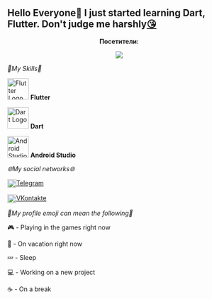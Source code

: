 ## **Hello Everyone👋** **I just started learning Dart, Flutter. Don't judge me harshly[😘](https://vk.com/gooutfrommypage)**

[//]: # (Отображение количества посетителей)

<div align="center">
  <p><b>Посетители:</b></p>
  <a href="F1Gdas00proo"><img src="https://img.shields.io/badge/visitors-3-black"></a>
</div>

_💪My Skills💪_

<a href="https://flutter.dev/" target="_blank"><img src="https://cdn.jsdelivr.net/npm/simple-icons@v4/icons/flutter.svg" alt="Flutter Logo" title="Flutter Website" width="48"/></a>  **Flutter**

<a href="https://dart.dev/" target="_blank"><img src="https://cdn.jsdelivr.net/npm/simple-icons@v4/icons/dart.svg" alt="Dart Logo" title="Dart Website" width="48"/></a>  **Dart**

<a href="https://developer.android.com/studio" target="_blank"><img src="https://cdn.jsdelivr.net/npm/simple-icons@v4/icons/androidstudio.svg" alt="Android Studio Logo" title="Android Studio Website" width="48"/></a> **Android Studio**

_🌐My social networks🌐_

[<img alt="Telegram" width="20px" height="20px" style="vertical-align:middle;" src="https://img.icons8.com/color/20/0000ff/telegram-app.png"/>](https://t.me/f1gdas00proo)[Telegram](https://t.me/f1gdas00proo)

[<img alt="VKontakte" width="20px" height="20px" style="vertical-align:middle;" src="https://img.icons8.com/color/20/0000ff/vk-circled.png"/>](https://vk.com/f1gdas00proo)[VKontakte](https://vk.com/f1gdas00proo)

_📌My profile emoji can mean the following📌_

🎮 - Playing in the games right now

🌊 - On vacation right now

💤 - Sleep

💻 - Working on a new project

☕ - On a break
